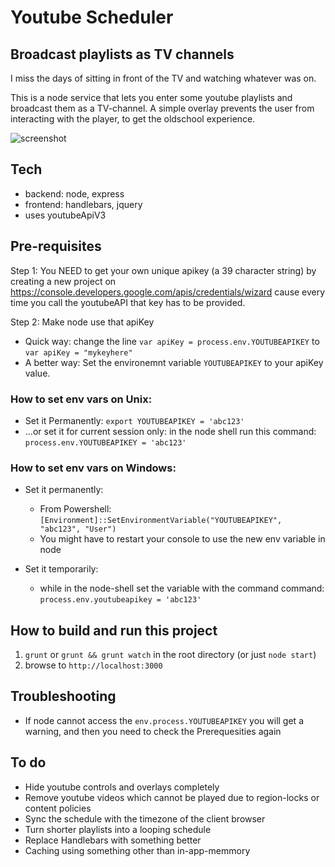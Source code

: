 # Youtube Scheduler
## Broadcast playlists as TV channels
I miss the days of sitting in front of the TV and watching whatever was on.

This is a node service that lets you enter some youtube playlists and broadcast them as a TV-channel. 
A simple overlay prevents the user from interacting with the player, to get the oldschool experience.

![screenshot](http://i.imgur.com/220jd5k.jpg)

## Tech
+ backend: node, express
+ frontend: handlebars, jquery
+ uses youtubeApiV3

## Pre-requisites
Step 1: You NEED to get your own unique apikey (a 39 character string) by creating a new project on https://console.developers.google.com/apis/credentials/wizard
cause every time you call the youtubeAPI that key has to be provided.

Step 2: Make node use that apiKey
* Quick way: change the line `var apiKey = process.env.YOUTUBEAPIKEY` to `var apiKey = "mykeyhere"`
* A better way: Set the environemnt variable `YOUTUBEAPIKEY` to your apiKey value.

### How to set env vars on Unix: 
* Set it Permanently: `export YOUTUBEAPIKEY = 'abc123'` 
* ...or set it for current session only: in the node shell run this command: `process.env.YOUTUBEAPIKEY = 'abc123'`

### How to set env vars on Windows:
* Set it permanently:
  * From Powershell:
 `[Environment]::SetEnvironmentVariable("YOUTUBEAPIKEY", "abc123", "User")`
  * You might have to restart your console to use the new env variable in node
  
* Set it temporarily:
  * while in the node-shell set the variable with the command command: `process.env.youtubeapikey = 'abc123'`
 
## How to build and run this project
1. `grunt` or `grunt && grunt watch` in the root directory (or just `node start`)
2. browse to `http://localhost:3000` 

## Troubleshooting
* If node cannot access the `env.process.YOUTUBEAPIKEY` you will get a warning, and then you need to check the Prerequesities again

## To do
* Hide youtube controls and overlays completely
* Remove youtube videos which cannot be played due to region-locks or content policies
* Sync the schedule with the  timezone of the client browser
* Turn shorter playlists into a looping schedule
* Replace Handlebars with something better
* Caching using something other than in-app-memmory
